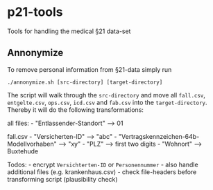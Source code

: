 # p21-tools
Tools for handling the medical §21 data-set

## Annonymize
To remove personal information from §21-data simply run
```
./annonymize.sh [src-directory] [target-directory]
```
The script will walk through the `src-directory` and move all `fall.csv`, `entgelte.csv`, `ops.csv`, `icd.csv` and `fab.csv` into the `target-directory`. Thereby it will do the following transformations:

all files:
	- "Entlassender-Standort" --> 01

fall.csv
	- "Versicherten-ID" --> "abc"
	- "Vertragskennzeichen-64b-Modellvorhaben" --> "xy"
	- "PLZ" --> first two digits
	- "Wohnort" --> Buxtehude

Todos:
	- encrypt `Versichterten-ID` or `Personennummer`
	- also handle additional files (e.g. krankenhaus.csv)
	- check file-headers before transforming script (plausibility check)


